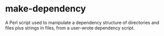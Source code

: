 # make-dependency
A Perl script used to manipulate a dependency structure of directories and files plus strings in files, from a user-wrote dependency script.
